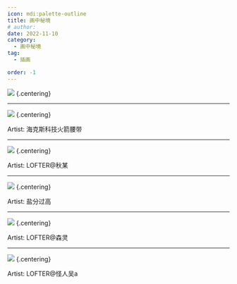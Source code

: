 ```yaml
---
icon: mdi:palette-outline
title: 画中秘境
# author: 
date: 2022-11-10
category:
  - 画中秘境
tag:
  - 插画

order: -1
---
```


![](./res/illustration/不许挑食.jpg) {.centering}

---

![](./res/illustration/迷迭香.webp) {.centering}

Artist: 海克斯科技火箭腰带

---

![](./res/illustration/斥罪.webp) {.centering}

Artist: LOFTER@秋某

---

![](./res/illustration/双狼.webp) {.centering}

Artist: 盐分过高

---

![](./res/illustration/斩破.webp) {.centering}

Artist: LOFTER@森灵

---

![](./res/illustration/子月.webp) {.centering}

Artist: LOFTER@怪人吴a

<FakeAds />